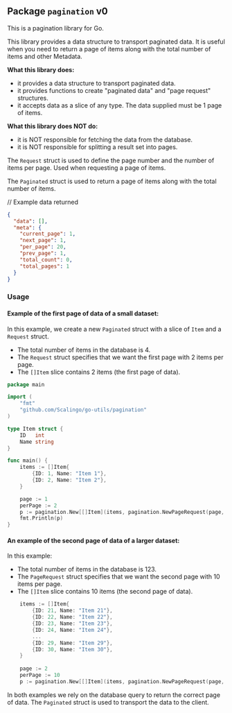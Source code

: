 ## Package `pagination` v0

This is a pagination library for Go.

This library provides a data structure to transport paginated data. It is useful when you need to return a page of items
along with the total number of items and other Metadata.

**What this library does:**

* it provides a data structure to transport paginated data.
* it provides functions to create "paginated data" and "page request" structures.
* it accepts data as a slice of any type. The data supplied must be 1 page of items.

**What this library does NOT do:**

* it is NOT responsible for fetching the data from the database.
* it is NOT responsible for splitting a result set into pages.

The `Request` struct is used to define the page number and the number of items per page. Used when requesting a page
of items.

The `Paginated` struct is used to return a page of items along with the total number of items.

// Example data returned

```json 
{
  "data": [],
  "meta": {
    "current_page": 1,
    "next_page": 1,
    "per_page": 20,
    "prev_page": 1,
    "total_count": 0,
    "total_pages": 1
  }
}
```

### Usage

#### Example of the first page of data of a small dataset:

In this example, we create a new `Paginated` struct with a slice of `Item` and a `Request` struct.

* The total number of items in the database is 4.
* The `Request` struct specifies that we want the first page with 2 items per page.
* The `[]Item` slice contains 2 items (the first page of data).

```go
package main

import (
	"fmt"
	"github.com/Scalingo/go-utils/pagination"
)

type Item struct {
	ID   int
	Name string
}

func main() {
	items := []Item{
		{ID: 1, Name: "Item 1"},
		{ID: 2, Name: "Item 2"},
	}

	page := 1
	perPage := 2
	p := pagination.New[[]Item](items, pagination.NewPageRequest(page, perPage), 4)
	fmt.Println(p)
}
```

#### An example of the second page of data of a larger dataset:

In this example:

* The total number of items in the database is 123.
* The `PageRequest` struct specifies that we want the second page with 10 items per page.
* The `[]Item` slice contains 10 items (the second page of data).

```go
    items := []Item{
        {ID: 21, Name: "Item 21"},
        {ID: 22, Name: "Item 22"},
        {ID: 23, Name: "Item 23"},
        {ID: 24, Name: "Item 24"},
        ...
        {ID: 29, Name: "Item 29"},
        {ID: 30, Name: "Item 30"},
    }
        
    page := 2
	perPage := 10
    p := pagination.New[[]Item](items, pagination.NewPageRequest(page, perPage), 123)
```

In both examples we rely on the database query to return the correct page of data. The `Paginated` struct is used to
transport the data to the client.

